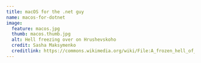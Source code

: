 ```yaml
---
title: macOS for the .net guy
name: macos-for-dotnet
image:
  feature: macos.jpg
  thumb: macos.thumb.jpg
  alt: Hell freezing over on Hrushevskoho
  credit: Sasha Maksymenko
  creditlink: https://commons.wikimedia.org/wiki/File:A_frozen_hell_of_riot_on_Hrushevskoho_street,_Kiev,_Ukraine,_January_26,_2014.jpg
---
```

